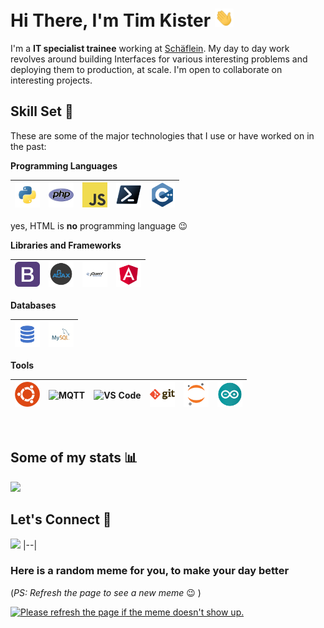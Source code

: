 <h1>Hi There, I'm Tim Kister <img  src="https://raw.githubusercontent.com/ABSphreak/ABSphreak/master/gifs/Hi.gif" width="30px"></h1>

I'm a **IT specialist trainee** working at [Schäflein](https://schaeflein.de/). My day to day work revolves around building Interfaces for various interesting problems and deploying them to production, at scale. I'm open to collaborate on interesting projects.

## Skill Set :muscle:

These are some of the major technologies that I use or have worked on in the past:

**Programming Languages**

<img title="Python" alt="Python" width="40px" src="https://raw.githubusercontent.com/github/explore/master/topics/python/python.png" />|<img title="PHP" alt="PHP" width="40px" src="https://raw.githubusercontent.com/github/explore/master/topics/php/php.png">|<img alt="JS" title="JavaScript" width="40px" src="https://raw.githubusercontent.com/github/explore/master/topics/javascript/javascript.png">|<img alt="Powershell" title="Powershell" width="40px" src="https://raw.githubusercontent.com/github/explore/master/topics/powershell/powershell.png">|<img alt="C++" title="C++" width="40px" src="https://raw.githubusercontent.com/github/explore/master/topics/cpp/cpp.png">
|--|--|--|--|--|

yes, HTML is **no** programming language 😉

**Libraries and Frameworks**

<img title="Bootstrap" alt="Bootstrap" width="40px" src="https://raw.githubusercontent.com/github/explore/master/topics/bootstrap/bootstrap.png">|<img title="AJAX" alt="AJAX" width="40px" src="https://raw.githubusercontent.com/github/explore/master/topics/ajax/ajax.png">|<img title="AJAX" alt="AJAX" width="40px" src="https://raw.githubusercontent.com/github/explore/master/topics/jquery/jquery.png">|<img title="ANGULAR" alt="ANGULAR" width="40px" src="https://raw.githubusercontent.com/github/explore/master/topics/angular/angular.png">
|--|--|--|--|

**Databases**

<img title="SQL" alt="SQL" width="40px" src="https://raw.githubusercontent.com/github/explore/master/topics/sql/sql.png">|<img title="MySQL" alt="MySQL" width="40px" src="https://raw.githubusercontent.com/github/explore/master/topics/mysql/mysql.png"> <br>
|--|--|

**Tools**

<img title="Ubuntu" alt="Ubuntu" width="40px" src="https://raw.githubusercontent.com/github/explore/master/topics/ubuntu/ubuntu.png">|<img title="MQTT" alt="MQTT" width="40px" src="https://raw.githubusercontent.com/mqtt/mqttorg-graphics/a8c3a0daa9a0b73238bcec5c31acd1d5f223e675/png/mqtt-hor.png">|<img title="VS Code" alt="VS Code" width="40px" src="https://img.icons8.com/fluent/48/000000/visual-studio-code-2019.png">|<img title="git" alt="git" width="40px" src="https://raw.githubusercontent.com/github/explore/master/topics/git/git.png">|<img title="Jupyter Notebook" alt="Jupyter" width="40px" src="https://raw.githubusercontent.com/github/explore/master/topics/jupyter-notebook/jupyter-notebook.png">|<img title="Arduino" alt="Arduino" width="40px" src="https://raw.githubusercontent.com/github/explore/master/topics/arduino/arduino.png">
|--|--|--|--|--|--|
<br>

## Some of my stats :bar_chart:

<img src="https://github-readme-stats.vercel.app/api?username=timkister&show_icons=true&theme=radical&include_all_commits=true">

<br>

## Let's Connect :handshake:

<a href="https://www.linkedin.com/in/tim-kister-78a447216"><img src="https://cdn2.iconfinder.com/data/icons/social-media-2285/512/1_Linkedin_unofficial_colored_svg-128.png" width="40"></a>
|--|

### Here is a random meme for you, to make your day better
(*PS: Refresh the page to see a new meme* :wink: )

<a href="https://github.com/techytushar/random-memer"><img src='https://random-memer.herokuapp.com/' title="Meme" alt="Please refresh the page if the meme doesn't show up." height="400"></a>
